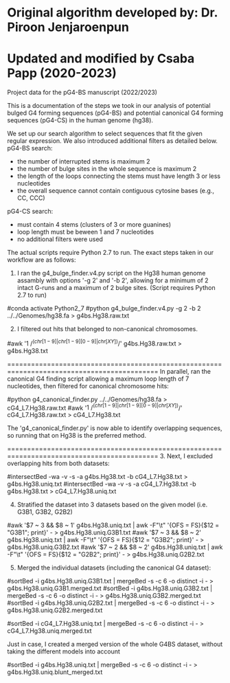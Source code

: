 # Original algorithm developed by: Dr. Piroon Jenjaroenpun
# Updated and modified by Csaba Papp (2020-2023)
Project data for the pG4-BS manuscript (2022/2023)

This is a documentation of the steps we took in our analysis of potential bulged G4 forming sequences (pG4-BS) and potential canonical G4 forming sequences (pG4-CS) in the human genome (hg38). 

We set up our search algorithm to select sequences that fit the given regular expression. We also introduced additional filters as detailed below. 
pG4-BS search: 
- the number of interrupted stems is maximum 2
- the number of bulge sites in the whole sequence is maximum 2
- the length of the loops connecting the stems must have length 3 or less nucleotides
- the overall sequence cannot contain contiguous cytosine bases (e.g., CC, CCC)

pG4-CS search:
- must contain 4 stems (clusters of 3 or more guanines)
- loop length must be beween 1 and 7 nucleotides
- no additional filters were used

The actual scripts require Python 2.7 to run.
The exact steps taken in our workflow are as follows:

1. I ran the g4_bulge_finder.v4.py script on the Hg38 human genome assambly with options '-g 2' and 
'-b 2', allowing for a minimum of 2 intact G-runs and a maximum of 2 bulge sites. 
(Script requires Python 2.7 to run)

#conda activate Python2_7
#python g4_bulge_finder.v4.py -g 2 -b 2 ../../Genomes/hg38.fa > g4bs.Hg38.raw.txt

2. I filtered out hits that belonged to non-canonical chromosomes. 

#awk '$1 ~ /^(chr[1-9]|chr[1-9][0-9]|chr[XY])$/' g4bs.Hg38.raw.txt > g4bs.Hg38.txt

============================================================================================
In parallel, ran the canonical G4 finding script allowing a maximum loop length of 7 nucleotides, then
filtered for canonical chromosome hits:

#python g4_canonical_finder.py ../../Genomes/hg38.fa > cG4_L7.Hg38.raw.txt
#awk '$1 ~ /^(chr[1-9]|chr[1-9][0-9]|chr[XY])$/' cG4_L7.Hg38.raw.txt > cG4_L7.Hg38.txt

The 'g4_canonical_finder.py' is now able to identify overlapping sequences, so running that on Hg38 is the preferred method.

============================================================================================
3. Next, I excluded overlapping hits from both datasets: 

#intersectBed -wa -v -s -a g4bs.Hg38.txt -b cG4_L7.Hg38.txt > g4bs.Hg38.uniq.txt
#intersectBed -wa -v -s -a cG4_L7.Hg38.txt -b g4bs.Hg38.txt > cG4_L7.Hg38.uniq.txt

4. Stratified the dataset into 3 datasets based on the given model (i.e. G3B1, G3B2, G2B2)

#awk '$7 ~ 3 && $8 ~ 1' g4bs.Hg38.uniq.txt | awk -F"\t" '{OFS = FS}{$12 = "G3B1"; print}' - > g4bs.Hg38.uniq.G3B1.txt
#awk '$7 ~ 3 && $8 ~ 2' g4bs.Hg38.uniq.txt | awk -F"\t" '{OFS = FS}{$12 = "G3B2"; print}' - > g4bs.Hg38.uniq.G3B2.txt
#awk '$7 ~ 2 && $8 ~ 2' g4bs.Hg38.uniq.txt | awk -F"\t" '{OFS = FS}{$12 = "G2B2"; print}' - > g4bs.Hg38.uniq.G2B2.txt

5. Merged the individual datasets (including the canonical G4 dataset):

#sortBed -i g4bs.Hg38.uniq.G3B1.txt | mergeBed -s -c 6 -o distinct -i - > g4bs.Hg38.uniq.G3B1.merged.txt
#sortBed -i g4bs.Hg38.uniq.G3B2.txt | mergeBed -s -c 6 -o distinct -i - > g4bs.Hg38.uniq.G3B2.merged.txt
#sortBed -i g4bs.Hg38.uniq.G2B2.txt | mergeBed -s -c 6 -o distinct -i - > g4bs.Hg38.uniq.G2B2.merged.txt

#sortBed -i cG4_L7.Hg38.uniq.txt | mergeBed -s -c 6 -o distinct -i - > cG4_L7.Hg38.uniq.merged.txt

Just in case, I created a merged version of the whole G4BS dataset, without taking the different models into account

#sortBed -i g4bs.Hg38.uniq.txt | mergeBed -s -c 6 -o distinct -i - > g4bs.Hg38.uniq.blunt_merged.txt 
